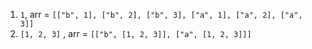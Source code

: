 1. `1`, arr = `[["b", 1], ["b", 2], ["b", 3], ["a", 1], ["a", 2], ["a", 3]]`
2. `[1, 2, 3]` , arr = `[["b", [1, 2, 3]], ["a", [1, 2, 3]]]`

